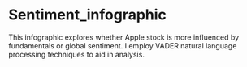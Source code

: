 # Sentiment_infographic
This infographic explores whether Apple stock is more influenced by fundamentals or global sentiment. I employ VADER natural language processing techniques to aid in analysis. 
